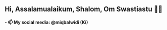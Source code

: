 ## Hi, Assalamualaikum, Shalom, Om Swastiastu 👋🙏
#### - 📫 My social media: @miqbalwidi (IG)

<!--
**MuhammadIqbalWidiansyah/muhammadiqbalwidiansyah** is a ✨ _special_ ✨ repository because its `README.md` (this file) appears on your GitHub profile.

Here are some ideas to get you started:

- 🔭 I’m currently working on ...
- 🌱 I’m currently learning ...
- 👯 I’m looking to collaborate on ...
- 🤔 I’m looking for help with ...
- 💬 Ask me about ...
- 📫 How to reach me: ...
- 😄 Pronouns: ...
- ⚡ Fun fact: ...
-->
